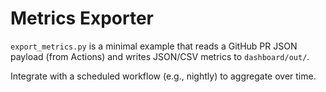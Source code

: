 
# Metrics Exporter

`export_metrics.py` is a minimal example that reads a GitHub PR JSON payload (from Actions) and writes JSON/CSV metrics to `dashboard/out/`.

Integrate with a scheduled workflow (e.g., nightly) to aggregate over time.

